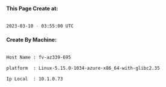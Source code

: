 
   
#### This Page Create at:

```bash

2023-03-10 - 03:55:00 UTC

```

#### Create By Machine:

```bash

Host Name : fv-az339-695

platform  : Linux-5.15.0-1034-azure-x86_64-with-glibc2.35

Ip Local  : 10.1.0.73

```

